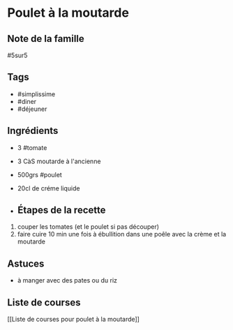 # Poulet à la moutarde

## Note de la famille
#5sur5
## Tags 

- #simplissime
-  #diner
- #déjeuner
## Ingrédients 

- 3 #tomate  
- 3 CàS moutarde à l'ancienne
- 500grs #poulet  
- 20cl de créme liquide

- ## Étapes de la recette 
1. couper les tomates (et le poulet si pas découper)
2. faire cuire 10 min une fois à ébullition dans une poêle avec la crème et la moutarde 
## Astuces 

- à manger avec des pates ou du riz
## Liste de courses  
[[Liste de courses pour poulet à la moutarde]]